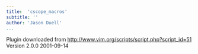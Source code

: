 ```yaml
---
title:  'cscope_macros'
subtitle: ''
author: 'Jason Duell'
...
```

Plugin downloaded from http://www.vim.org/scripts/script.php?script_id=51
Version 2.0.0 2001-09-14

